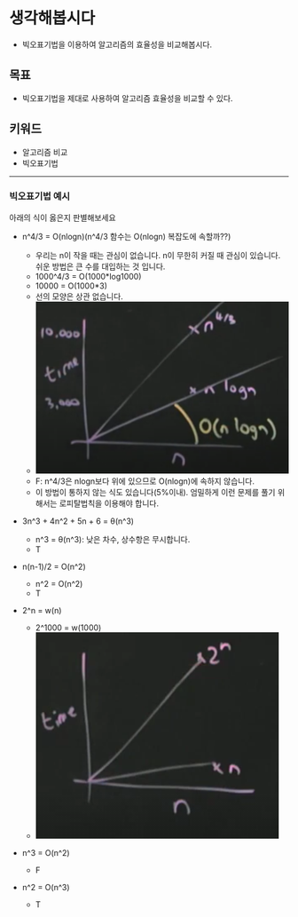 # 생각해봅시다
- 빅오표기법을 이용하여 알고리즘의 효율성을 비교해봅시다.

## 목표
-   빅오표기법을 제대로 사용하여 알고리즘 효율성을 비교할 수 있다.

## 키워드
- 알고리즘 비교
- 빅오표기법

---

### 빅오표기법 예시
아래의 식이 옳은지 판별해보세요

- n^4/3 = O(nlogn)(n^4/3 함수는 O(nlogn) 복잡도에 속할까??)
    - 우리는 n이 작을 때는 관심이 없습니다. n이 무한히 커질 때 관심이 있습니다. 쉬운 방법은 큰 수를 대입하는 것 입니다.
    - 1000^4/3 = O(1000*log1000)
    - 10000 = O(1000*3) 
    - 선의 모양은 상관 없습니다.
    - ![](./image/pro1.png)
    - F: n^4/3은 nlogn보다 위에 있으므로 O(nlogn)에 속하지 않습니다.
    - 이 방법이 통하지 않는 식도 있습니다(5%이내). 엄밀하게 이런 문제를 풀기 위해서는 로피탈법칙을 이용해야 합니다.

- 3n^3 + 4n^2 + 5n + 6 = θ(n^3)
  - n^3 = θ(n^3): 낮은 차수, 상수항은 무시합니다.
  - T

- n(n-1)/2 = O(n^2)
  - n^2 = O(n^2)
  - T

- 2^n = w(n)
  - 2^1000 = w(1000)
  - ![](./image/pro4.png)

- n^3 = O(n^2)
  - F

- n^2 = O(n^3)
  - T